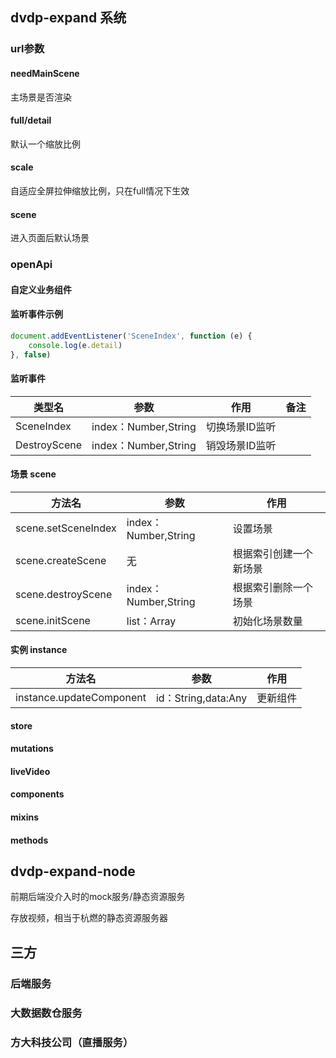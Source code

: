 ## dvdp-expand 系统

### url参数

#### needMainScene
主场景是否渲染

#### full/detail
默认一个缩放比例

#### scale
自适应全屏拉伸缩放比例，只在full情况下生效

#### scene
进入页面后默认场景

### openApi
#### 自定义业务组件

#### 监听事件示例
```javascript
document.addEventListener('SceneIndex', function (e) {
	console.log(e.detail)
}, false)
```
#### 监听事件
|类型名|参数|作用|备注|
| --- | --- | --- | --- |
|SceneIndex|index：Number,String|切换场景ID监听||
|DestroyScene|index：Number,String|销毁场景ID监听||

#### 场景 scene 
|方法名|参数|作用|
| --- | --- | --- |
|scene.setSceneIndex|index：Number,String|设置场景|
|scene.createScene|无|根据索引创建一个新场景|
|scene.destroyScene|index：Number,String|根据索引删除一个场景|
|scene.initScene|list：Array|初始化场景数量|

#### 实例 instance 
|方法名|参数|作用|
| --- | --- | --- |
|instance.updateComponent|id：String,data:Any|更新组件|

#### store
#### mutations
#### liveVideo
#### components
#### mixins
#### methods


## dvdp-expand-node 
前期后端没介入时的mock服务/静态资源服务

存放视频，相当于杭燃的静态资源服务器

## 三方

### 后端服务

### 大数据数仓服务

### 方大科技公司（直播服务）

